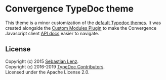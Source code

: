 # Convergence TypeDoc theme

This theme is a minor customization of the [default Typedoc themes](https://github.com/TypeStrong/typedoc-default-themes). It was created alongside the [Custom Modules Plugin](https://github.com/convergencelabs/typedoc-plugin-custom-modules) to make the Convergence Javascript client [API docs](https://docs.convergence.io/js-api/) easier to navigate.

## License

Copyright (c) 2015 [Sebastian Lenz](http://www.sebastian-lenz.de).<br>
Copyright (c) 2016-2019 [TypeDoc Contributors](https://github.com/TypeStrong/typedoc/graphs/contributors).<br>
Licensed under the Apache License 2.0.
